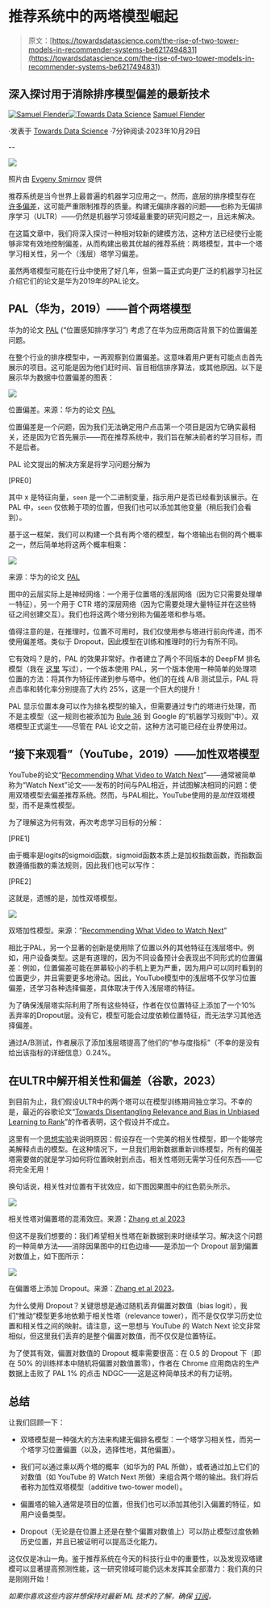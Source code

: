 # 推荐系统中的两塔模型崛起

> 原文：[https://towardsdatascience.com/the-rise-of-two-tower-models-in-recommender-systems-be6217494831](https://towardsdatascience.com/the-rise-of-two-tower-models-in-recommender-systems-be6217494831)

## 深入探讨用于消除排序模型偏差的最新技术

[](https://medium.com/@samuel.flender?source=post_page-----be6217494831--------------------------------)[![Samuel Flender](../Images/390d82a673de8a8bb11cef66978269b5.png)](https://medium.com/@samuel.flender?source=post_page-----be6217494831--------------------------------)[](https://towardsdatascience.com/?source=post_page-----be6217494831--------------------------------)[![Towards Data Science](../Images/a6ff2676ffcc0c7aad8aaf1d79379785.png)](https://towardsdatascience.com/?source=post_page-----be6217494831--------------------------------) [Samuel Flender](https://medium.com/@samuel.flender?source=post_page-----be6217494831--------------------------------)

·发表于 [Towards Data Science](https://towardsdatascience.com/?source=post_page-----be6217494831--------------------------------) ·7分钟阅读·2023年10月29日

--

![](../Images/c2ea8cba8c6d13e4bf5926fa05096305.png)

照片由 [Evgeny Smirnov](https://unsplash.com/@smirik) 提供

推荐系统是当今世界上最普遍的机器学习应用之一。然而，底层的排序模型存在 [许多偏差](/biases-in-recommender-systems-top-challenges-and-recent-breakthroughs-edcda59d30bf)，这可能严重限制推荐的质量。构建无偏排序器的问题——也称为无偏排序学习（ULTR）——仍然是机器学习领域最重要的研究问题之一，且远未解决。

在这篇文章中，我们将深入探讨一种相对较新的建模方法，这种方法已经使行业能够非常有效地控制偏差，从而构建出极其优越的推荐系统：两塔模型，其中一个塔学习相关性，另一个（浅层）塔学习偏差。

虽然两塔模型可能在行业中使用了好几年，但第一篇正式向更广泛的机器学习社区介绍它们的论文是华为2019年的PAL论文。

## PAL（华为，2019）——首个两塔模型

华为的论文 [PAL](https://github.com/tangxyw/RecSysPapers/blob/main/Debias/%5B2019%5D%5BHuawei%5D%5BPAL%5D%20a%20position-bias%20aware%20learning%20framework%20for%20CTR%20prediction%20in%20live%20recommender%20systems.pdf) (“位置感知排序学习”) 考虑了在华为应用商店背景下的位置偏差问题。

在整个行业的排序模型中，一再观察到位置偏差。这意味着用户更有可能点击首先展示的项目。这可能是因为他们赶时间、盲目相信排序算法，或其他原因。以下是展示华为数据中位置偏差的图表：

![](../Images/39763b8fc1bce8500988b90981c66c3b.png)

位置偏差。来源：华为的论文 [PAL](https://github.com/tangxyw/RecSysPapers/blob/main/Debias/%5B2019%5D%5BHuawei%5D%5BPAL%5D%20a%20position-bias%20aware%20learning%20framework%20for%20CTR%20prediction%20in%20live%20recommender%20systems.pdf)

位置偏差是一个问题，因为我们无法确定用户点击第一个项目是因为它确实最相关，还是因为它首先展示——而在推荐系统中，我们旨在解决前者的学习目标，而不是后者。

PAL 论文提出的解决方案是将学习问题分解为

[PRE0]

其中 x 是特征向量，`seen` 是一个二进制变量，指示用户是否已经看到该展示。在 PAL 中，`seen` 仅依赖于项的位置，但我们也可以添加其他变量（稍后我们会看到）。

基于这一框架，我们可以构建一个具有两个塔的模型，每个塔输出右侧的两个概率之一，然后简单地将这两个概率相乘：

![](../Images/26a05297dd86a7206de4b19d8c4c6a6c.png)

来源：华为的论文 [PAL](https://github.com/tangxyw/RecSysPapers/blob/main/Debias/%5B2019%5D%5BHuawei%5D%5BPAL%5D%20a%20position-bias%20aware%20learning%20framework%20for%20CTR%20prediction%20in%20live%20recommender%20systems.pdf)

图中的云层实际上是神经网络：一个用于位置塔的浅层网络（因为它只需要处理单一特征），另一个用于 CTR 塔的深层网络（因为它需要处理大量特征并在这些特征之间创建交互）。我们也将这两个塔分别称为偏差塔和参与塔。

值得注意的是，在推理时，位置不可用时，我们仅使用参与塔进行前向传递，而不使用偏差塔。类似于 Dropout，因此模型在训练和推理时的行为有所不同。

它有效吗？是的，PAL 的效果非常好。作者建立了两个不同版本的 DeepFM 排名模型（我在 [这里](/deep-learning-in-recommender-systems-a-primer-96e4b07b54ca) 写过），一个版本使用 PAL，另一个版本使用一种简单的处理项位置的方法：将其作为特征传递到参与塔中。他们的在线 A/B 测试显示，PAL 将点击率和转化率分别提高了大约 25%，这是一个巨大的提升！

PAL 显示位置本身可以作为排名模型的输入，但需要通过专门的塔进行处理，而不是主模型（这一规则也被添加为 [Rule 36](https://developers.google.com/machine-learning/guides/rules-of-ml#rule_36_avoid_feedback_loops_with_positional_features) 到 Google 的“机器学习规则”中）。双塔模型正式诞生——尽管在 PAL 论文之前，这种方法可能已经在业界使用过。

## “接下来观看”（YouTube，2019）——加性双塔模型

YouTube的论文“[Recommending What Video to Watch Next](https://daiwk.github.io/assets/youtube-multitask.pdf)”——通常被简单称为“Watch Next”论文——发布的时间与PAL相近，并试图解决相同的问题：使用双塔模型去偏差推荐系统。然而，与PAL相比，YouTube使用的是*加性*双塔模型，而不是乘性模型。

为了理解这为何有效，再次考虑学习目标的分解：

[PRE1]

由于概率是logits的sigmoid函数，sigmoid函数本质上是加权指数函数，而指数函数遵循指数的乘法规则，因此我们也可以写作：

[PRE2]

这就是，遗憾的是，加性双塔模型。

![](../Images/9b68128643857a9aa4c3ef64089a6406.png)

双塔加性模型。来源：“[Recommending What Video to Watch Next](https://daiwk.github.io/assets/youtube-multitask.pdf)”

相比于PAL，另一个显著的创新是使用除了位置以外的其他特征在浅层塔中。例如，用户设备类型。这是有道理的，因为不同设备预计会表现出不同形式的位置偏差：例如，位置偏差可能在屏幕较小的手机上更为严重，因为用户可以同时看到的位置更少，并且需要更多地滑动。因此，YouTube模型中的浅层塔不仅学习位置偏差，还学习各种选择偏差，具体取决于传入浅层塔的特征。

为了确保浅层塔实际利用了所有这些特征，作者在仅位置特征上添加了一个10%丢弃率的Dropout层。没有它，模型可能会过度依赖位置特征，而无法学习其他选择偏差。

通过A/B测试，作者展示了添加浅层塔提高了他们的“参与度指标”（不幸的是没有给出该指标的详细信息）0.24%。

## 在ULTR中解开相关性和偏差（谷歌，2023）

到目前为止，我们假设ULTR中的两个塔可以在模型训练期间独立学习。不幸的是，最近的谷歌论文“[Towards Disentangling Relevance and Bias in Unbiased Learning to Rank](https://arxiv.org/abs/2212.13937)”的作者表明，这个假设并不成立。

这里有一个[思想实验](https://www.britannica.com/science/Gedankenexperiment)来说明原因：假设存在一个完美的相关性模型，即一个能够完美解释点击的模型。在这种情况下，一旦我们用新数据重新训练模型，所有的偏差塔需要做的就是学习如何将位置映射到点击。相关性塔则无需学习任何东西——它将完全无用！

换句话说，相关性对位置有干扰效应，如下图因果图中的红色箭头所示。

![](../Images/7b8e236dd5723ff1974126bedc060891.png)

相关性塔对偏置塔的混淆效应。来源：[Zhang et al 2023](https://arxiv.org/abs/2212.13937)

但这不是我们想要的：我们希望相关性塔在新数据到来时继续学习。解决这个问题的一种简单方法——消除因果图中的红色边缘——是添加一个 Dropout 层到偏置对数值上，如下图所示：

![](../Images/bc33470348cb5b182aa65c9b8011bc5c.png)

在偏置塔上添加 Dropout。来源：[Zhang et al 2023](https://arxiv.org/abs/2212.13937)。

为什么使用 Dropout？关键思想是通过随机丢弃偏置对数值（bias logit），我们“推动”模型更多地依赖于相关性塔（relevance tower），而不是仅仅学习历史位置和相关性之间的映射。请注意，这一思想与 YouTube 的 Watch Next 论文非常相似，但这里我们丢弃的是整个偏置对数值，而不仅仅是位置特征。

为了使其有效，偏置对数值的 Dropout 概率需要很高：在 0.5 的 Dropout 下（即在 50% 的训练样本中随机将偏置对数值置零），作者在 Chrome 应用商店的生产数据上击败了 PAL 1% 的点击 NDGC——这是这种简单技术的有力证明。

## 总结

让我们回顾一下：

+   双塔模型是一种强大的方法来构建无偏排名模型：一个塔学习相关性，而另一个塔学习位置偏置（以及，选择性地，其他偏置）。

+   我们可以通过乘以两个塔的概率（如华为的 PAL 所做），或者通过加上它们的对数值（如 YouTube 的 Watch Next 所做）来组合两个塔的输出。我们将后者称为加性双塔模型（additive two-tower model）。

+   偏置塔的输入通常是项目的位置，但我们也可以添加其他引入偏置的特征，如用户设备类型。

+   Dropout（无论是在位置上还是在整个偏置对数值上）可以防止模型过度依赖历史位置，并且已被证明可以提高泛化能力。

这仅仅是冰山一角。鉴于推荐系统在今天的科技行业中的重要性，以及发现双塔建模可以显著提高预测性能，这一研究领域可能仍远未发挥其全部潜力：我们真的只是刚刚开始！

*如果你喜欢这些内容并想保持对最新 ML 技术的了解，确保* [*订阅*](https://samflender.substack.com)*。*

